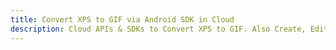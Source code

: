 ---title: Convert XPS to GIF via Android SDK in Clouddescription: Cloud APIs & SDKs to Convert XPS to GIF. Also Create, Edit & Render Microsoft Word & OpenOffice documents in the Cloud.---